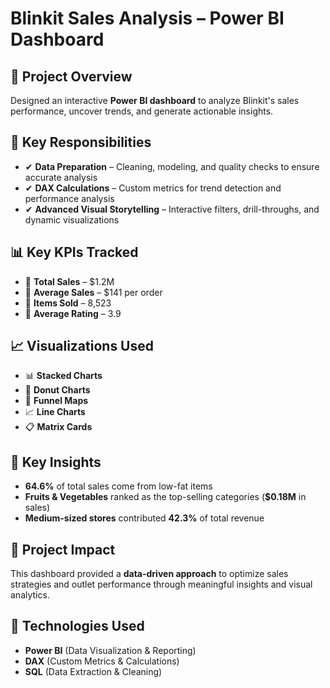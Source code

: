# Blinkit Sales Analysis – Power BI Dashboard

## 📌 Project Overview
Designed an interactive **Power BI dashboard** to analyze Blinkit's sales performance, uncover trends, and generate actionable insights.

## 🔹 Key Responsibilities
- ✔ **Data Preparation** – Cleaning, modeling, and quality checks to ensure accurate analysis
- ✔ **DAX Calculations** – Custom metrics for trend detection and performance analysis
- ✔ **Advanced Visual Storytelling** – Interactive filters, drill-throughs, and dynamic visualizations

## 📊 Key KPIs Tracked
- 📌 **Total Sales** – $1.2M
- 📌 **Average Sales** – $141 per order
- 📌 **Items Sold** – 8,523
- 📌 **Average Rating** – 3.9

## 📈 Visualizations Used
- 📊 **Stacked Charts**
- 🍩 **Donut Charts**
- 🔻 **Funnel Maps**
- 📈 **Line Charts**
- 📋 **Matrix Cards**

## 📢 Key Insights
- **64.6%** of total sales come from low-fat items
- **Fruits & Vegetables** ranked as the top-selling categories (**$0.18M** in sales)
- **Medium-sized stores** contributed **42.3%** of total revenue

## 🚀 Project Impact
This dashboard provided a **data-driven approach** to optimize sales strategies and outlet performance through meaningful insights and visual analytics.

## 📜 Technologies Used
- **Power BI** (Data Visualization & Reporting)
- **DAX** (Custom Metrics & Calculations)
- **SQL** (Data Extraction & Cleaning)

